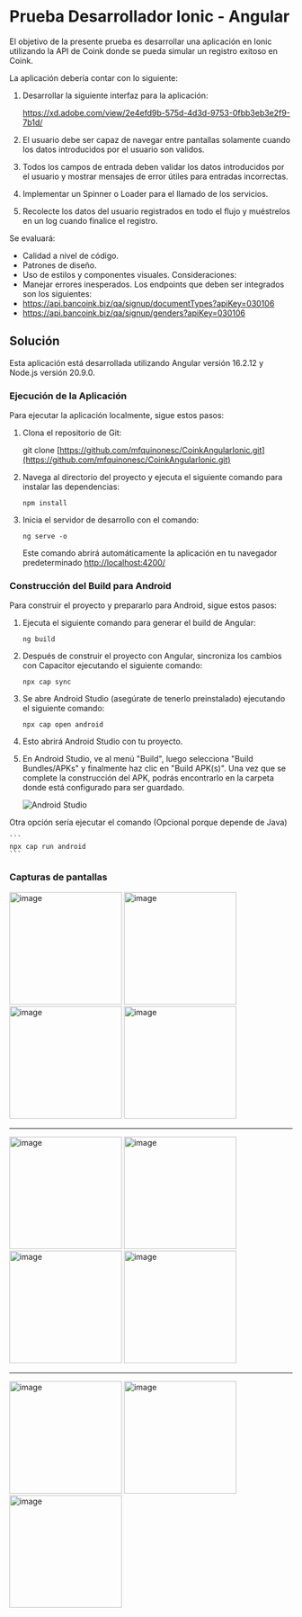 # Prueba Desarrollador Ionic - Angular

El objetivo de la presente prueba es desarrollar una aplicación en Ionic utilizando la API de Coink
donde se pueda simular un registro exitoso en Coink.

La aplicación debería contar con lo siguiente:

1. Desarrollar la siguiente interfaz para la aplicación:

   https://xd.adobe.com/view/2e4efd9b-575d-4d3d-9753-0fbb3eb3e2f9-7b1d/

2. El usuario debe ser capaz de navegar entre pantallas solamente cuando los datos
   introducidos por el usuario son validos.
3. Todos los campos de entrada deben validar los datos introducidos por el usuario y
   mostrar mensajes de error útiles para entradas incorrectas.
4. Implementar un Spinner o Loader para el llamado de los servicios.
5. Recolecte los datos del usuario registrados en todo el flujo y muéstrelos en un log
   cuando finalice el registro.

Se evaluará:

- Calidad a nivel de código.
- Patrones de diseño.
- Uso de estilos y componentes visuales.
  Consideraciones:
- Manejar errores inesperados.
  Los endpoints que deben ser integrados son los siguientes:
- https://api.bancoink.biz/qa/signup/documentTypes?apiKey=030106
- https://api.bancoink.biz/qa/signup/genders?apiKey=030106

## Solución

Esta aplicación está desarrollada utilizando Angular versión 16.2.12 y Node.js versión 20.9.0.

### Ejecución de la Aplicación

Para ejecutar la aplicación localmente, sigue estos pasos:

1. Clona el repositorio de Git:

   git clone [https://github.com/mfquinonesc/CoinkAngularIonic.git](https://github.com/mfquinonesc/CoinkAngularIonic.git)

2. Navega al directorio del proyecto y ejecuta el siguiente comando para instalar las dependencias:

    ```
    npm install 
    ```

3. Inicia el servidor de desarrollo con el comando:

    ```
    ng serve -o 
    ```
    Este comando abrirá automáticamente la aplicación en tu navegador predeterminado [http://localhost:4200/](http://localhost:4200/)

### Construcción del Build para Android

Para construir el proyecto y prepararlo para Android, sigue estos pasos:

1. Ejecuta el siguiente comando para generar el build de Angular:

    ```
    ng build
    ```

2. Después de construir el proyecto con Angular, sincroniza los cambios con Capacitor ejecutando el siguiente comando:

    ```
    npx cap sync
    ```

3. Se abre Android Studio (asegúrate de tenerlo preinstalado) ejecutando el siguiente comando:

    ```
    npx cap open android
    ```

4. Esto abrirá Android Studio con tu proyecto.

5. En Android Studio, ve al menú "Build", luego selecciona "Build Bundles/APKs" y finalmente haz clic en "Build APK(s)". Una vez que se complete la construcción del APK, podrás encontrarlo en la carpeta donde está configurado para ser guardado.

    ![Android Studio](./images/apk.png)


Otra opción sería ejecutar el comando (Opcional porque depende de Java)

    ```
    npx cap run android
    ```

### Capturas de pantallas

 
<img src="./images/1.jpg" alt="image" style="width:200px;"/>
<img src="./images/2.jpg" alt="image" style="width:200px;"/>
<img src="./images/3.jpg" alt="image" style="width:200px;"/>
<img src="./images/4.jpg" alt="image" style="width:200px;"/>

<hr> 

<img src="./images/6.jpg" alt="image" style="width:200px;"/>
<img src="./images/7.jpg" alt="image" style="width:200px;"/>
<img src="./images/9.jpg" alt="image" style="width:200px;"/>
<img src="./images/10.jpg" alt="image" style="width:200px;"/>

<hr>

<img src="./images/8.jpg" alt="image" style="width:200px;"/>
<img src="./images/11.jpg" alt="image" style="width:200px;"/>
<img src="./images/5.jpg" alt="image" style="width:200px;"/>

